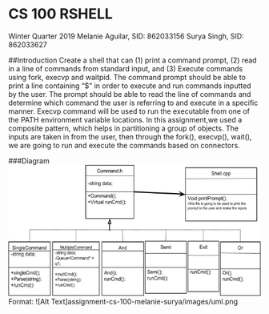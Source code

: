 # CS 100 RSHELL
Winter Quarter 2019
Melanie Aguilar, SID: 862033156
Surya Singh, SID: 862033627

##Introduction
Create a shell that can (1) print a command prompt, (2) read in a line of commands from standard input, and (3) Execute commands using fork, execvp and waitpid. The command prompt should be able to print a line containing “$” in order to execute and run commands inputted by the user. The prompt should be able to read the line of commands and determine which command the user is referring to and execute in a specific manner.  Execvp command will be used to run the executable from one of the PATH environment variable  locations. In this assignment,we used a composite pattern, which helps in partitioning a group of objects. The inputs are taken in from the user, then through the fork(), execvp(), wait(), we are going to run and execute the commands based on connectors. 

###Diagram
![GitHub Logo](/images/uml.png)
Format: ![Alt Text]assignment-cs-100-melanie-surya/images/uml.png      

